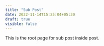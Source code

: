 ```yaml
---
title: "Sub Post"
date: 2022-11-14T15:25:04+05:30
draft: true
visible: false
---
```


This is the root page for sub post inside post.
